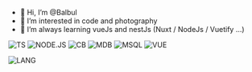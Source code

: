 - 👋 Hi, I’m @Balbul
- 👀 I’m interested in code and photography
- 🌱 I’m always learning vueJs and nestJs (Nuxt / NodeJs / Vuetify ...)

![TS](https://img.shields.io/badge/TypeScript-007ACC?style=for-the-badge&logo=typescript&logoColor=white)
![NODE.JS](https://img.shields.io/badge/Node.js-339933?style=for-the-badge&logo=nodedotjs&logoColor=white)
![CB](https://img.shields.io/badge/Couchbase-EA2328?style=for-the-badge&logo=couchbase&logoColor=white)
![MDB](https://img.shields.io/badge/MongoDB-4EA94B?style=for-the-badge&logo=mongodb&logoColor=white)
![MSQL](https://img.shields.io/badge/MySQL-005C84?style=for-the-badge&logo=mysql&logoColor=white)
![VUE](https://img.shields.io/badge/Vue.js-35495E?style=for-the-badge&logo=vuedotjs&logoColor=4FC08D)

![LANG](https://github-readme-stats.vercel.app/api/top-langs/?username=Balbul)
<!---
Balbul/Balbul is a ✨ special ✨ repository because its `README.md` (this file) appears on your GitHub profile.
You can click the Preview link to take a look at your changes.
--->
